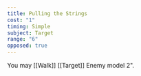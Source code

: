 ```yaml
---
title: Pulling the Strings
cost: "1"
timing: Simple
subject: Target
range: "6"
opposed: true
---
```

You may [[Walk]] [[Target]] Enemy model 2".